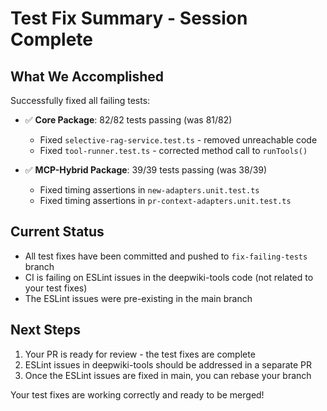# Test Fix Summary - Session Complete

## What We Accomplished

Successfully fixed all failing tests:
- ✅ **Core Package**: 82/82 tests passing (was 81/82)
  - Fixed `selective-rag-service.test.ts` - removed unreachable code
  - Fixed `tool-runner.test.ts` - corrected method call to `runTools()`
  
- ✅ **MCP-Hybrid Package**: 39/39 tests passing (was 38/39)
  - Fixed timing assertions in `new-adapters.unit.test.ts`
  - Fixed timing assertions in `pr-context-adapters.unit.test.ts`

## Current Status

- All test fixes have been committed and pushed to `fix-failing-tests` branch
- CI is failing on ESLint issues in the deepwiki-tools code (not related to your test fixes)
- The ESLint issues were pre-existing in the main branch

## Next Steps

1. Your PR is ready for review - the test fixes are complete
2. ESLint issues in deepwiki-tools should be addressed in a separate PR
3. Once the ESLint issues are fixed in main, you can rebase your branch

Your test fixes are working correctly and ready to be merged!
